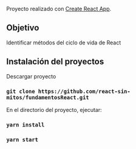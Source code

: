 Proyecto realizado con [Create React App](https://github.com/facebook/create-react-app).


## Objetivo 

Identificar métodos del ciclo de vida de React


## Instalación del proyectos

Descargar proyecto
### `git clone https://github.com/react-sin-mitos/fundamentosReact.git `

En el directorio del proyecto, ejecutar:
### `yarn install`
### `yarn start`
